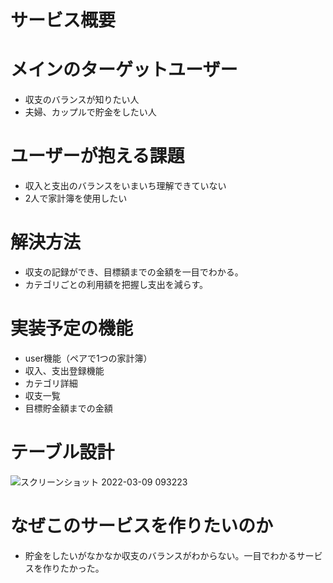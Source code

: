 # サービス概要


# メインのターゲットユーザー
- 収支のバランスが知りたい人
- 夫婦、カップルで貯金をしたい人

# ユーザーが抱える課題
- 収入と支出のバランスをいまいち理解できていない
- 2人で家計簿を使用したい

# 解決方法
- 収支の記録ができ、目標額までの金額を一目でわかる。
- カテゴリごとの利用額を把握し支出を減らす。

# 実装予定の機能
- user機能（ペアで1つの家計簿）
- 収入、支出登録機能
- カテゴリ詳細
- 収支一覧
- 目標貯金額までの金額

# テーブル設計
![スクリーンショット 2022-03-09 093223](https://user-images.githubusercontent.com/100894959/157349608-6d6adfc6-17fc-42e6-8a78-8bff99a1cf50.png)

# なぜこのサービスを作りたいのか
- 貯金をしたいがなかなか収支のバランスがわからない。一目でわかるサービスを作りたかった。